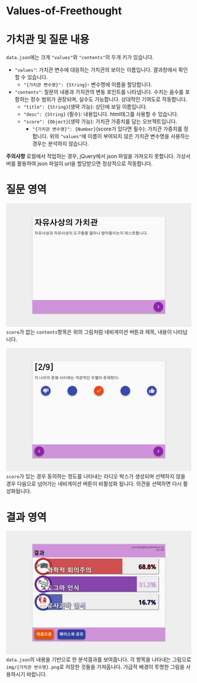 # Values-of-Freethought

# 가치관 및 질문 내용
`data.json`에는 크게 `"values"`와 `"contents"`의 두개 키가 있습니다.

* `"values"`: 가치관 변수에 대응하는 가치관의 보이는 이름입니다. 결과창에서 확인할 수 있습니다.
  * `"{가치관 변수명}": {String}`- 변수명에 이름을 할당합니다.
* `"contents"`: 질문의 내용과 가치관의 변동 포인트를 나타냅니다. 수치는 음수를 포함하는 정수 범위가 권장되며, 실수도 가능합니다. 상대적인 기여도로 작동합니다.
  * `"title": {String}`(생략 가능): 상단에 보일 이름입니다.
  * `"desc": {String}` (필수): 내용입니다. html태그를 사용할 수 있습니다.
  * `"score": {Object}`(생략 가능): 가치관 가중치를 담는 오브젝트입니다.
    * `"{가치관 변수명}": {Number}`(score가 있다면 필수): 가치관 가중치를 정합니다. 위의 `"values"`에 이름이 부여되지 않은 가치관 변수명을 사용하는 경우는 분석하지 않습니다.

**주의사항** 로컬에서 작업하는 경우, jQuery에서 json 파일을 가져오지 못합니다. 가상서버를 활용하여 json 파일이 url을 할당받으면 정상적으로 작동합니다.

# 질문 영역
![intro](intro.png)
`score`가 없는 `contents`항목은 위의 그림처럼 네비게이션 버튼과 제목, 내용이 나타납니다.

![quiz](quiz.png)
`score`가 있는 경우 동의하는 정도를 나타내는 라디오 박스가 생성되며 선택하지 않을 경우 다음으로 넘어가는 네비게이션 버튼이 비활성화 됩니다. 의견을 선택하면 다시 활성화됩니다.

# 결과 영역
![분석 결과](result.png)
`data.json`의 내용을 기반으로 한 분석결과를 보여줍니다. 각 항목을 나타내는 그림으로 `img/{가치관 변수명}.png`로 저장한 것들을 가져옵니다. 가급적 배경이 투명한 그림을 사용하시기 바랍니다.
